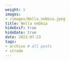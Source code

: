 ```yaml
---
weight: 1
images:
- /images/Nella_nebbia.jpeg
title: Nella nebbia
hideExif: true
hideDate: true
date: 2022-07-23
tags:
- archive # all posts
- strade
---
```

